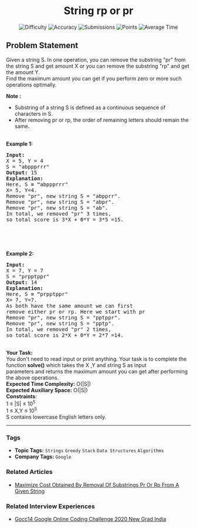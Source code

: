 <h1 align="center">String rp or pr</h1>

<p align="center">
  <img alt="Difficulty" title="Difficulty" src="https://custom-icon-badges.demolab.com/badge/Difficulty: Medium-1F222E?style=for-the-badge&logoColor=white&logo=fire"/>
  <img alt="Accuracy" title="Accuracy" src="https://custom-icon-badges.demolab.com/badge/Accuracy: 50.08%25-1F222E?style=for-the-badge&logoColor=white&logo=target"/>
  <img alt="Submissions" title="Submissions" src="https://custom-icon-badges.demolab.com/badge/Submissions: 34K+-1F222E?style=for-the-badge&logoColor=white&logo=repo"/>
  <img alt="Points" title="Points" src="https://custom-icon-badges.demolab.com/badge/Points: 4-1F222E?style=for-the-badge&logoColor=white&logo=award"/>
  <img alt="Average Time" title="Average Time" src="https://custom-icon-badges.demolab.com/badge/Average%20Time: N/A-1F222E?style=for-the-badge&logoColor=white&logo=clock"/>
</p>

## Problem Statement

Given a string S. In one operation, you can remove the substring "pr" from the string S and get amount X or you can remove the substring "rp" and get the amount Y. <br>
Find the maximum amount you can get if you perform zero or more such operations optimally. 

<b>Note : </b>

- Substring of a string S is defined as a continuous sequence of characters in S.
- After removing pr or rp, the order of remaining letters should remain the same<b>.</b>
<br>
<b>Example 1:</b>

<pre><b>Input:</b>
X = 5, Y = 4
S = "abppprrr"
<b>Output: </b>15
<b>Explanation: </b>
Here, S <b>= "</b>abppprrr" 
X= 5, Y=4.
Remove "pr", new string S = "abpprr".
Remove "pr", new string S = "abpr".
Remove "pr", new string S = "ab".
In total, we removed "pr" 3 times, 
so total score is 3*X + 0*Y = 3*5 =15.
</pre>

 

 

<b>Example 2:</b>

<pre><b>Input:</b>
X = 7, Y = 7
S = "prpptppr"
<b>Output: </b>14
<b>Explanation: </b>
Here, S <b>= "</b>prpptppr" 
X= 7, Y=7.
As both have the same amount we can first 
remove either pr or rp. Here we start with pr
Remove "pr", new string S = "pptppr".
Remove "pr", new string S = "pptp".
In total, we removed "pr" 2 times, 
so total score is 2*X + 0*Y = 2*7 =14.</pre>

<br>
<b>Your Task: </b><br>
You don't need to read input or print anything. Your task is to complete the function<b> solve()</b> which takes the X ,Y and string S as input parameters and returns the maximum amount you can get after performing the above operations.

<br>
<b>Expected Time Complexity:</b> O(|S|)<br>
<b>Expected Auxiliary Space:</b> O(|S|)

<br>
<b>Constraints</b>:<br>
1 ≤ |S| ≤ 10<sup>5</sup><br>
1 ≤ X,Y ≤ 10<sup>5</sup><br>
S contains lowercase English letters only.


<hr>

### Tags
- **Topic Tags:** `Strings` `Greedy` `Stack` `Data Structures` `Algorithms`
- **Company Tags:** `Google`

### Related Articles
- [Maximize Cost Obtained By Removal Of Substrings Pr Or Rp From A Given String](https://www.geeksforgeeks.org/maximize-cost-obtained-by-removal-of-substrings-pr-or-rp-from-a-given-string/)

### Related Interview Experiences
- [Gocc14 Google Online Coding Challenge 2020 New Grad India](https://www.geeksforgeeks.org/gocc14-google-online-coding-challenge-2020-new-grad-india/?ref=rp)
